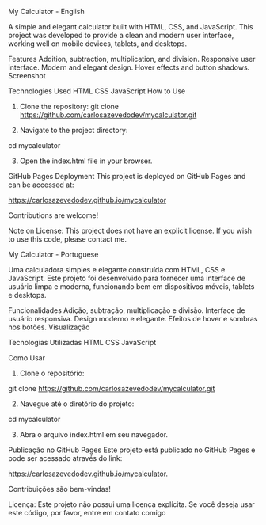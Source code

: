 My Calculator - English

A simple and elegant calculator built with HTML, CSS, and JavaScript. This project was developed to provide a clean and modern user interface, working well on mobile devices, tablets, and desktops.

Features
Addition, subtraction, multiplication, and division.
Responsive user interface.
Modern and elegant design.
Hover effects and button shadows.
Screenshot

Technologies Used
HTML
CSS
JavaScript
How to Use
1. Clone the repository:
git clone https://github.com/carlosazevedodev/mycalculator.git

2. Navigate to the project directory:

cd mycalculator

3. Open the index.html file in your browser.


GitHub Pages Deployment
This project is deployed on GitHub Pages and can be accessed at:

https://carlosazevedodev.github.io/mycalculator

Contributions are welcome!

Note on License: 
This project does not have an explicit license. If you wish to use this code, please contact me.

My Calculator - Portuguese

Uma calculadora simples e elegante construída com HTML, CSS e JavaScript. Este projeto foi desenvolvido para fornecer uma interface de usuário limpa e moderna, funcionando bem em dispositivos móveis, tablets e desktops.

Funcionalidades
Adição, subtração, multiplicação e divisão.
Interface de usuário responsiva.
Design moderno e elegante.
Efeitos de hover e sombras nos botões.
Visualização

Tecnologias Utilizadas
HTML
CSS
JavaScript

Como Usar
1. Clone o repositório:

git clone https://github.com/carlosazevedodev/mycalculator.git

2. Navegue até o diretório do projeto:
   
cd mycalculator

3. Abra o arquivo index.html em seu navegador.

Publicação no GitHub Pages
Este projeto está publicado no GitHub Pages e pode ser acessado através do link:

https://carlosazevedodev.github.io/mycalculator.


Contribuições são bem-vindas! 

Licença: Este projeto não possui uma licença explícita. Se você deseja usar este código, por favor, entre em contato comigo



